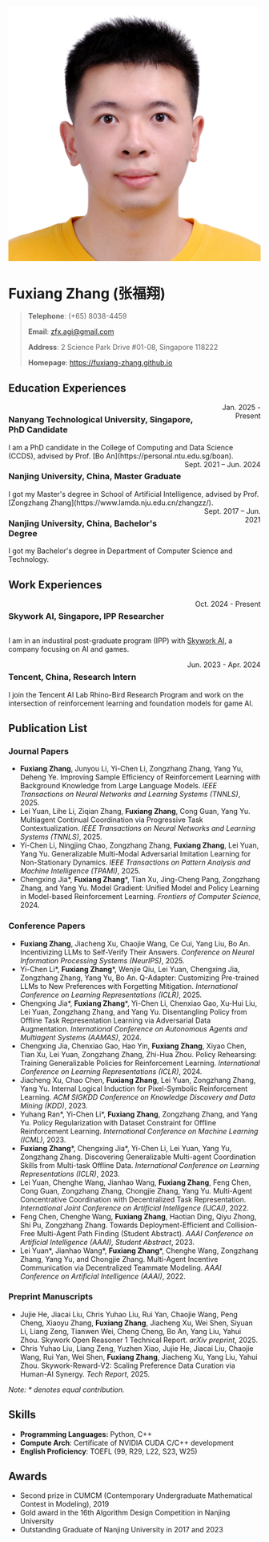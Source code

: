 <img src="assets/CV-Photo.JPG" alt="avatar"/>

# Fuxiang Zhang (张福翔)

> **Telephone**: (+65) 8038-4459
>
> **Email**: zfx.agi@gmail.com
>
> **Address**: 2 Science Park Drive #01-08, Singapore 118222
> 
> **Homepage**: https://fuxiang-zhang.github.io


## Education Experiences

<div style="display: flex; justify-content: space-between;">
    <h3>Nanyang Technological University, Singapore, PhD Candidate</h3> 
  	<span style="text-align: right">Jan. 2025 - Present</span>
</div>
I am a PhD candidate in the College of Computing and Data Science (CCDS), advised by Prof. [Bo An](https://personal.ntu.edu.sg/boan).

<div style="display: flex; justify-content: space-between;">
    <h3>Nanjing University, China, Master Graduate</h3> 
  	<span style="text-align: right">Sept. 2021 – Jun. 2024</span>
</div>
I got my Master's degree in School of Artificial Intelligence, advised by Prof. [Zongzhang Zhang](https://www.lamda.nju.edu.cn/zhangzz/).

<div style="display: flex; justify-content: space-between;">
    <h3>Nanjing University, China, Bachelor's Degree</h3> 
  	<span style="text-align: right">Sept. 2017 – Jun. 2021</span>
</div>
I got my Bachelor's degree in Department of Computer Science and Technology. 

## Work Experiences

<div style="display: flex; justify-content: space-between;">
    <h3>Skywork AI, Singapore, IPP Researcher</h3> 
  	<span style="text-align: right">Oct. 2024 - Present</span>
</div>

I am in an industiral post-graduate program (IPP) with [Skywork AI](https://skywork.ai), a company focusing on AI and games.

<div style="display: flex; justify-content: space-between;">
    <h3>Tencent, China, Research Intern</h3> 
  	<span style="text-align: right">Jun. 2023 - Apr. 2024</span>
</div>
I join the Tencent AI Lab Rhino-Bird Research Program and work on the intersection of reinforcement learning and foundation models for game AI. 


## Publication List

### Journal Papers

- **Fuxiang Zhang**, Junyou Li, Yi-Chen Li, Zongzhang Zhang, Yang Yu, Deheng Ye. Improving Sample Efficiency of Reinforcement Learning with Background Knowledge from Large Language Models. *IEEE Transactions on Neural Networks and Learning Systems (TNNLS)*, 2025.
- Lei Yuan, Lihe Li, Ziqian Zhang, **Fuxiang Zhang**, Cong Guan, Yang Yu. Multiagent Continual Coordination via Progressive Task Contextualization. *IEEE Transactions on Neural Networks and Learning Systems (TNNLS)*, 2025.
- Yi-Chen Li, Ningjing Chao, Zongzhang Zhang, **Fuxiang Zhang**, Lei Yuan, Yang Yu. Generalizable Multi-Modal Adversarial Imitation Learning for Non-Stationary Dynamics. *IEEE Transactions on Pattern Analysis and Machine Intelligence (TPAMI)*, 2025.
- Chengxing Jia\*, **Fuxiang Zhang**\*, Tian Xu, Jing-Cheng Pang, Zongzhang Zhang, and Yang Yu. Model Gradient: Unified Model and Policy Learning in Model-based Reinforcement Learning. *Frontiers of Computer Science*, 2024.

### Conference Papers

- **Fuxiang Zhang**, Jiacheng Xu, Chaojie Wang, Ce Cui, Yang Liu, Bo An. Incentivizing LLMs to Self-Verify Their Answers. *Conference on Neural Information Processing Systems (NeurIPS)*, 2025.
- Yi-Chen Li\*, **Fuxiang Zhang**\*, Wenjie Qiu, Lei Yuan, Chengxing Jia, Zongzhang Zhang, Yang Yu, Bo An. Q-Adapter: Customizing Pre-trained LLMs to New Preferences with Forgetting Mitigation. *International Conference on Learning Representations (ICLR)*, 2025.
- Chengxing Jia\*, **Fuxiang Zhang**\*, Yi-Chen Li, Chenxiao Gao, Xu-Hui Liu, Lei Yuan, Zongzhang Zhang, and Yang Yu. Disentangling Policy from Offline Task Representation Learning via Adversarial Data Augmentation. *International Conference on Autonomous Agents and Multiagent Systems (AAMAS)*, 2024.
- Chengxing Jia, Chenxiao Gao, Hao Yin, **Fuxiang Zhang**, Xiyao Chen, Tian Xu, Lei Yuan, Zongzhang Zhang, Zhi-Hua Zhou. Policy Rehearsing: Training Generalizable Policies for Reinforcement Learning. *International Conference on Learning Representations (ICLR)*, 2024.
- Jiacheng Xu, Chao Chen, **Fuxiang Zhang**, Lei Yuan, Zongzhang Zhang, Yang Yu. Internal Logical Induction for Pixel-Symbolic Reinforcement Learning. *ACM SIGKDD Conference on Knowledge Discovery and Data Mining (KDD)*, 2023.
- Yuhang Ran\*, Yi-Chen Li\*, **Fuxiang Zhang**, Zongzhang Zhang, and Yang Yu. Policy Regularization with Dataset Constraint for Offline Reinforcement Learning. *International Conference on Machine Learning (ICML)*, 2023.
- **Fuxiang Zhang**\*, Chengxing Jia\*, Yi-Chen Li, Lei Yuan, Yang Yu, Zongzhang Zhang. Discovering Generalizable Multi-agent Coordination Skills from Multi-task Offline Data. *International Conference on Learning Representations (ICLR)*, 2023.
- Lei Yuan, Chenghe Wang, Jianhao Wang, **Fuxiang Zhang**, Feng Chen, Cong Guan, Zongzhang Zhang, Chongjie Zhang, Yang Yu. Multi-Agent Concentrative Coordination with Decentralized Task Representation. *International Joint Conference on Artificial Intelligence (IJCAI)*, 2022.
- Feng Chen, Chenghe Wang, **Fuxiang Zhang**, Haotian Ding, Qiyu Zhong, Shi Pu, Zongzhang Zhang. Towards Deployment-Efficient and Collision-Free Multi-Agent Path Finding (Student Abstract). *AAAI Conference on Artificial Intelligence (AAAI), Student Abstract*, 2023.
- Lei Yuan\*, Jianhao Wang\*, **Fuxiang Zhang**\*, Chenghe Wang, Zongzhang Zhang, Yang Yu, and Chongjie Zhang. Multi-Agent Incentive Communication via Decentralized Teammate Modeling. *AAAI Conference on Artificial Intelligence (AAAI)*, 2022.

### Preprint Manuscripts

- Jujie He, Jiacai Liu, Chris Yuhao Liu, Rui Yan, Chaojie Wang, Peng Cheng, Xiaoyu Zhang, **Fuxiang Zhang**, Jiacheng Xu, Wei Shen, Siyuan Li, Liang Zeng, Tianwen Wei, Cheng Cheng, Bo An, Yang Liu, Yahui Zhou. Skywork Open Reasoner 1 Technical Report. *arXiv preprint*, 2025.
- Chris Yuhao Liu, Liang Zeng, Yuzhen Xiao, Jujie He, Jiacai Liu, Chaojie Wang, Rui Yan, Wei Shen, **Fuxiang Zhang**, Jiacheng Xu, Yang Liu, Yahui Zhou. Skywork-Reward-V2: Scaling Preference Data Curation via Human-AI Synergy. *Tech Report*, 2025.

*Note: \* denotes equal contribution.*
## Skills

- **Programming Languages:** Python, C++
- **Compute Arch**: Certificate of NVIDIA CUDA C/C++ development
- **English Proficiency**: TOEFL (99, R29, L22, S23, W25)

## Awards

- Second prize in CUMCM (Contemporary Undergraduate Mathematical Contest in Modeling), 2019
- Gold award in the 16th Algorithm Design Competition in Nanjing University
- Outstanding Graduate of Nanjing University in 2017 and 2023
